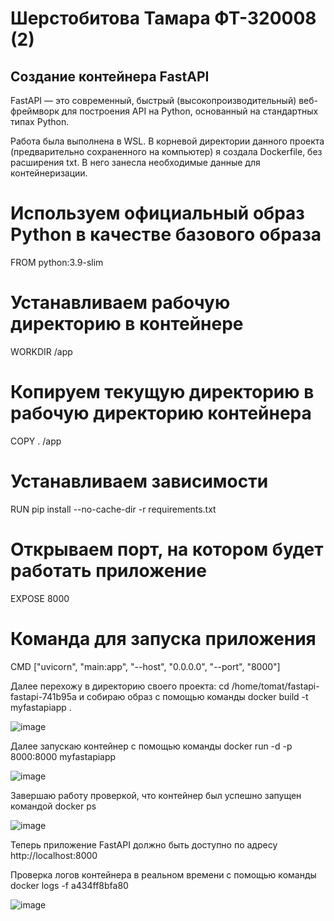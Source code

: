 # Шерстобитова Тамара ФТ-320008 (2)
## Создание контейнера FastAPI
FastAPI — это современный, быстрый (высокопроизводительный) веб-фреймворк для построения API на Python, основанный на стандартных типах Python.

Работа была выполнена в WSL. В корневой директории данного проекта (предварительно сохраненного на компьютер) я создала Dockerfile, без расширения txt. В него занесла необходимые данные для контейнеризации. 

# Используем официальный образ Python в качестве базового образа
FROM python:3.9-slim

# Устанавливаем рабочую директорию в контейнере
WORKDIR /app

# Копируем текущую директорию в рабочую директорию контейнера
COPY . /app

# Устанавливаем зависимости
RUN pip install --no-cache-dir -r requirements.txt

# Открываем порт, на котором будет работать приложение
EXPOSE 8000

# Команда для запуска приложения
CMD ["uvicorn", "main:app", "--host", "0.0.0.0", "--port", "8000"]

Далее перехожу в директорию своего проекта: cd /home/tomat/fastapi-fastapi-741b95a и собираю образ с помощью команды docker build -t myfastapiapp .

![image](https://github.com/user-attachments/assets/a280890f-bca1-41a4-9845-2fb95e9f2c7d)

Далее запускаю контейнер с помощью команды docker run -d -p 8000:8000 myfastapiapp

![image](https://github.com/user-attachments/assets/4a36aaab-7301-4070-bb3b-3d477858db2b)

Завершаю работу проверкой, что контейнер был успешно запущен командой docker ps

![image](https://github.com/user-attachments/assets/664e6603-a542-405e-80c2-e3b3ccd3a0a5)

Теперь приложение FastAPI должно быть доступно по адресу http://localhost:8000

Проверка логов контейнера в реальном времени с помощью команды docker logs -f a434ff8bfa80

![image](https://github.com/user-attachments/assets/6439fff5-1a39-44bd-86d1-0f7178dc7bfe)


